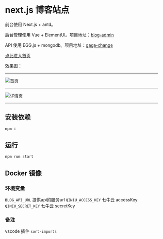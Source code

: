 # next.js 博客站点

前台使用 Next.js + antd。

后台管理使用 Vue + ElementUI。项目地址：[blog-admin](https://github.com/gaga-change/blog-admin)

API 使用 EGG.js + mongodb。项目地址：[gaga-change](https://github.com/gaga-change/gaga-change)

[点此进入首页](https://www.yanjd.top)

效果图：

* * *
![首页](https://cdn.yanjd.top/blog/github/img/blog-home.png?imageView2/0/format/jpg/q/80|imageslim)

* * *
![详情页](https://cdn.yanjd.top/blog/github/img/blog-detail.png?imageView2/0/format/jpg/q/80|imageslim)

* * *

## 安装依赖

```bash
npm i
```

## 运行

```bash
npm run start
```

## Docker 镜像

### 环境变量

`BLOG_API_URL` 提供api的服务url
`QINIU_ACCESS_KEY` 七牛云 accessKey
`QINIU_SECRET_KEY` 七牛云 secretKey


### 备注

vscode 插件 `sort-imports`